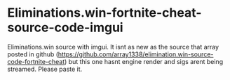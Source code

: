 # Eliminations.win-fortnite-cheat-source-code-imgui
Eliminations.win source with imgui. It isnt as new as the source that array posted in github (https://github.com/array1338/elimination.win-source-code-fortnite-cheat) but this one hasnt engine render and sigs arent being streamed. Please paste it.
